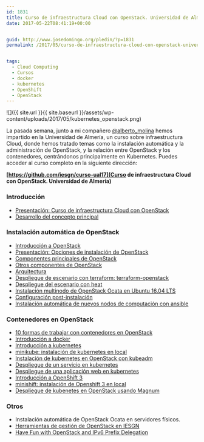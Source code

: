 ```yaml
---
id: 1831
title: Curso de infraestructura Cloud con OpenStack. Universidad de Almería
date: 2017-05-22T08:41:19+00:00


guid: http://www.josedomingo.org/pledin/?p=1831
permalink: /2017/05/curso-de-infraestructura-cloud-con-openstack-universidad-de-almeria/


tags:
  - Cloud Computing
  - Cursos
  - docker
  - kubernetes
  - OpenShift
  - OpenStack
---
```

![]({{ site.url }}{{ site.baseurl }}/assets/wp-content/uploads/2017/05/kubernetes_openstack.png)

La pasada semana, junto a mi compañero [@alberto_molina](http://www.twitter.com/alberto_molina) hemos impartido en la Universidad de Almería, un curso sobre infraestructura Cloud, donde hemos tratado temas como la instalación automática y la administración de OpenStack, y la relación entre OpenStack y los contenedores, centrándonos principalmente en Kubernetes. Puedes acceder al curso completo en la siguiente dirección:

**[https://github.com/iesgn/curso-ual17](Curso de infraestructura Cloud con OpenStack. Universidad de Almería)**

### Introducción

* [Presentación: Curso de infraestructura Cloud con OpenStack](https://iesgn.github.io/curso-ual17/presentacion_curso_ual.html#/)
* [Desarrollo del concepto principal](https://iesgn.github.io/curso-ual17/concepto.html#/)

### Instalación automática de OpenStack

* [Introducción a OpenStack](https://iesgn.github.io/curso-ual17/presentacion_openstack.html)
* [Presentación: Opciones de instalación de OpenStack](https://iesgn.github.io/curso-ual17/opciones_instalacion_openstack.html#/)
* [Componentes principales de OpenStack](https://iesgn.github.io/curso-ual17/componentes_core.html#/)
* [Otros componentes de OpenStack](https://iesgn.github.io/curso-ual17/otros_componentes.html#/)
* [Arquitectura](https://iesgn.github.io/curso-ual17/arquitectura.html#/)
* [Despliegue de escenario con terraform: terraform-openstack](https://github.com/iesgn/terraform-openstack/)
* [Despliegue del escenario con heat](https://github.com/iesgn/curso-ual17/blob/master/doc/heat.yaml)
* [Instalación multinodo de OpenStack Ocata en Ubuntu 16.04 LTS](https://github.com/iesgn/openstack-ubuntu-ansible)
* [Configuración post-instalación](https://github.com/iesgn/curso-ual17/blob/master/doc/post_instalacion.md)
* [Instalación automática de nuevos nodos de computación con ansible](https://github.com/iesgn/curso-ual17/blob/master/doc/instalacion_computo.md)

### Contenedores en OpenStack

* [10 formas de trabajar con contenedores en OpenStack](https://iesgn.github.io/curso-ual17/openstack_contenedores.html#/)
* [Introducción a docker](https://github.com/iesgn/curso-ual17/blob/master/doc/introduccion_docker.md)
* [Introducción a kubernetes](https://github.com/iesgn/curso-ual17/blob/master/doc/introduccion_kubernetes.md)
* [minikube: instalación de kubernetes en local](https://github.com/kubernetes/minikube)
* [Instalación de kubernetes en OpenStack con kubeadm](https://github.com/iesgn/curso-ual17/blob/master/doc/kubeadm.md)
* [Despliegue de un servicio en kubernetes](https://github.com/iesgn/curso-ual17/blob/master/doc/despliegue_servicio.md)
* [Despliegue de una aplicación web en kubernetes](https://github.com/iesgn/curso-ual17/blob/master/doc/despliegue_aplicacion.md)
* [Introducción a OpenShift 3](https://github.com/iesgn/curso-ual17/blob/master/doc/introduccion_openshift.md)
* [minishift: instalación de Openshift 3 en local](https://github.com/minishift/minishift)
* [Despliegue de kubenetes en OpenStack usando Magnum](https://github.com/iesgn/curso-ual17/blob/master/doc/magnum.md)

### Otros

* Instalación automática de OpenStack Ocata en servidores físicos.
* [Herramientas de gestión de OpenStack en IESGN](https://github.com/iesgn/iesgncloud)
* [Have Fun with OpenStack and IPv6 Prefix Delegation](http://www.debug-all.com/?p=187)

<!-- AddThis Advanced Settings generic via filter on the_content -->

<!-- AddThis Share Buttons generic via filter on the_content -->